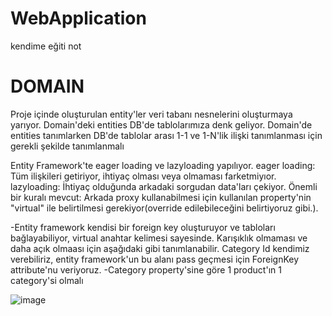# WebApplication
kendime eğiti not

# DOMAIN
Proje içinde oluşturulan entity'ler veri tabanı nesnelerini oluşturmaya yarıyor.
Domain'deki entities DB'de tablolarımıza denk geliyor. 
Domain'de entities tanımlarken DB'de tablolar arası 1-1 ve 1-N'lik ilişki tanımlanması için gerekli şekilde tanımlanmalı 

Entity Framework'te eager loading ve lazyloading yapılıyor.
eager loading: Tüm ilişkileri getiriyor, ihtiyaç olması veya olmaması farketmiyıor.
lazyloading: İhtiyaç olduğunda arkadaki sorgudan data'ları çekiyor. Önemli bir kuralı mevcut: Arkada proxy kullanabilmesi için kullanılan property'nin "virtual" ile belirtilmesi gerekiyor(override edilebileceğini belirtiyoruz gibi.).

-Entity framework kendisi bir foreign key oluşturuyor ve tabloları bağlayabiliyor, virtual anahtar kelimesi sayesinde. Karışıklık olmaması ve daha açık olmaası için aşağıdaki gibi tanımlanabilir. Category Id kendimiz verebiliriz, entity framework'un bu alanı pass geçmesi için ForeignKey attribute'nu veriyoruz.
-Category property'sine göre 1 product'ın 1 category'si olmalı

![image](https://user-images.githubusercontent.com/88982457/139145648-94c33858-4d98-49a2-8848-1954e5624e1f.png)
